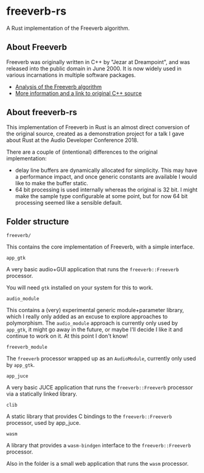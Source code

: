 # freeverb-rs

A Rust implementation of the Freeverb algorithm.

## About Freeverb

Freeverb was originally written in C++ by "Jezar at Dreampoint", and was released into the public domain in June 2000. It is now widely used in various incarnations in multiple software packages.

- [Analysis of the Freeverb algorithm](https://ccrma.stanford.edu/~jos/pasp/Freeverb.html)
- [More information and a link to original C++ source](http://freeverb3vst.osdn.jp/sites.shtml)

## About freeverb-rs

This implementation of Freeverb in Rust is an almost direct conversion of the original source, created as a demonstration project for a talk I gave about Rust at the Audio Developer Conference 2018.

There are a couple of (intentional) differences to the original implementation:
- delay line buffers are dynamically allocated for simplicity. This may have a performance impact, and once generic constants are available I would like to make the buffer static.
- 64 bit processing is used internally whereas the original is 32 bit. I might make the sample type configurable at some point, but for now 64 bit processing seemed like a sensible default.

## Folder structure

`freeverb/`

This contains the core implementation of Freeverb, with a simple interface.

`app_gtk`

A very basic audio+GUI application that runs the `freeverb::Freeverb` processor.

You will need `gtk` installed on your system for this to work.

`audio_module`

This contains a (very) experimental generic module+parameter library, which I really only added as an excuse to explore approaches to polymorphism. The `audio_module` approach is currently only used by `app_gtk`, it might go away in the future, or maybe I'll decide I like it and continue to work on it. At this point I don't know!

`freeverb_module`

The `freeverb` processor wrapped up as an `AudioModule`, currently only used by `app_gtk`.

`app_juce`

A very basic JUCE application that runs the `freeverb::Freeverb` processor via a statically linked library.

`clib`

A static library that provides C bindings to the `freeverb::Freeverb` processor, used by app_juce.

`wasm`

A library that provides a `wasm-bindgen` interface to the `freeverb::Freeverb` processor.

Also in the folder is a small web application that runs the `wasm` processor.


